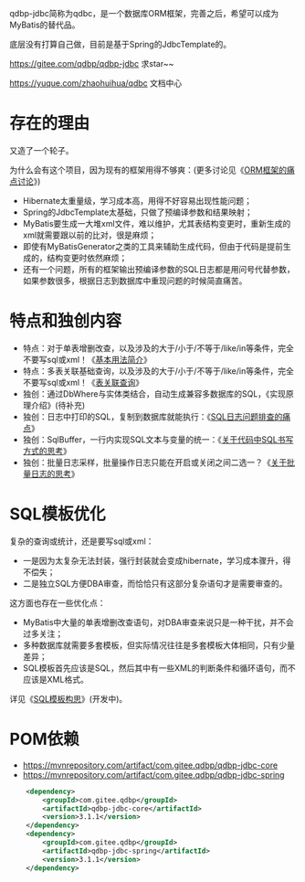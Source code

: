 qdbp-jdbc简称为qdbc，是一个数据库ORM框架，完善之后，希望可以成为MyBatis的替代品。

底层没有打算自己做，目前是基于Spring的JdbcTemplate的。

https://gitee.com/qdbp/qdbp-jdbc 求star~~

https://yuque.com/zhaohuihua/qdbc 文档中心

# 存在的理由
又造了一个轮子。

为什么会有这个项目，因为现有的框架用得不够爽：(更多讨论见《[ORM框架的痛点讨论](https://yuque.com/zhaohuihua/qdbc/gebddu)》)
* Hibernate太重量级，学习成本高，用得不好容易出现性能问题；
* Spring的JdbcTemplate太基础，只做了预编译参数和结果映射；
* MyBatis要生成一大堆xml文件，难以维护，尤其表结构变更时，重新生成的xml就需要跟以前的比对，很是麻烦；
* 即使有MyBatisGenerator之类的工具来辅助生成代码，但由于代码是提前生成的，结构变更时依然麻烦；
* 还有一个问题，所有的框架输出预编译参数的SQL日志都是用问号代替参数，
如果参数很多，根据日志到数据库中重现问题的时候简直痛苦。

# 特点和独创内容
* 特点：对于单表增删改查，以及涉及的大于/小于/不等于/like/in等条件，完全不要写sql或xml！《[基本用法简介](https://yuque.com/zhaohuihua/qdbc/vfkzgg)》
* 特点：多表关联基础查询，以及涉及的大于/小于/不等于/like/in等条件，完全不要写sql或xml！《[表关联查询](https://yuque.com/zhaohuihua/qdbc/ziz5lh)》
* 独创：通过DbWhere与实体类结合，自动生成兼容多数据库的SQL，《实现原理介绍》(待补充)
* 独创：日志中打印的SQL，复制到数据库就能执行：《[SQL日志问题排查的痛点](https://yuque.com/zhaohuihua/qdbc/cwk1uf)》
* 独创：SqlBuffer，一行内实现SQL文本与变量的统一：《[关于代码中SQL书写方式的思考](https://yuque.com/zhaohuihua/qdbc/bt2ryu)》
* 独创：批量日志采样，批量操作日志只能在开启或关闭之间二选一？《[关于批量日志的思考](https://yuque.com/zhaohuihua/qdbc/kgo239)》

# SQL模板优化
复杂的查询或统计，还是要写sql或xml：
* 一是因为太复杂无法封装，强行封装就会变成hibernate，学习成本骤升，得不偿失；
* 二是独立SQL方便DBA审查，而恰恰只有这部分复杂语句才是需要审查的。

这方面也存在一些优化点：
* MyBatis中大量的单表增删改查语句，对DBA审查来说只是一种干扰，并不会过多关注；
* 多种数据库就需要多套模板，但实际情况往往是多套模板大体相同，只有少量差异；
* SQL模板首先应该是SQL，然后其中有一些XML的判断条件和循环语句，而不应该是XML格式。

详见《[SQL模板构思](https://yuque.com/zhaohuihua/qdbc/bvk5gy)》(开发中)。

# POM依赖
* https://mvnrepository.com/artifact/com.gitee.qdbp/qdbp-jdbc-core
* https://mvnrepository.com/artifact/com.gitee.qdbp/qdbp-jdbc-spring
```xml
    <dependency>
        <groupId>com.gitee.qdbp</groupId>
        <artifactId>qdbp-jdbc-core</artifactId>
        <version>3.1.1</version>
    </dependency>
    <dependency>
        <groupId>com.gitee.qdbp</groupId>
        <artifactId>qdbp-jdbc-spring</artifactId>
        <version>3.1.1</version>
    </dependency>
```
